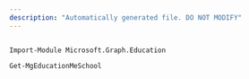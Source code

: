 ```yaml
---
description: "Automatically generated file. DO NOT MODIFY"
---
```


```powershellv1

Import-Module Microsoft.Graph.Education

Get-MgEducationMeSchool

```